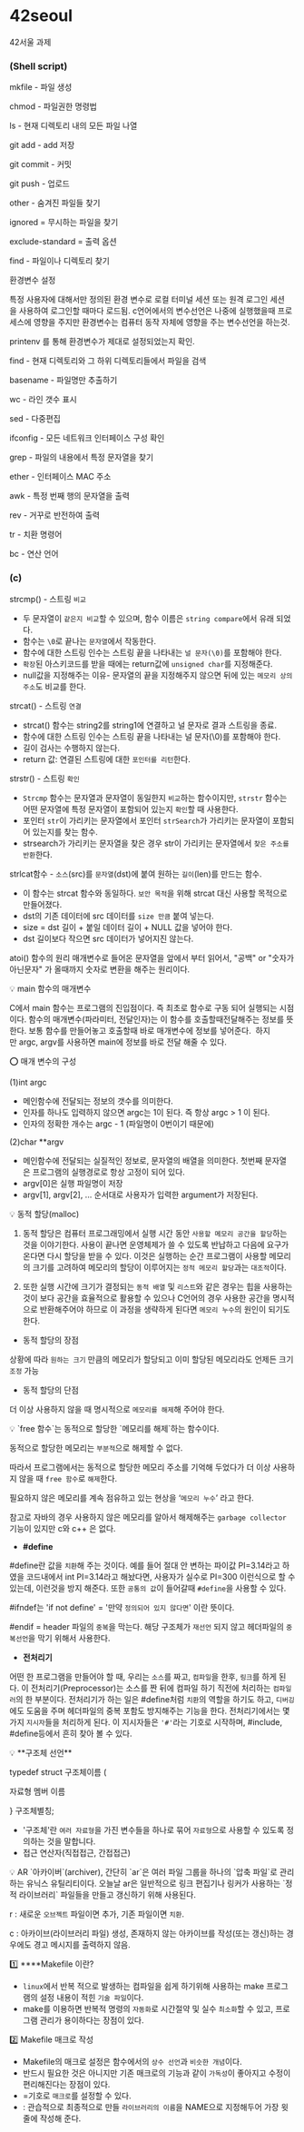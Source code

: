 # 42seoul
42서울 과제
### (Shell script)

mkfile - 파일 생성

chmod - 파일권한 명령법

ls - 현재 디렉토리 내의 모든 파일 나열

git add - add 저장

git commit - 커밋

git push - 업로드

other - 숨겨진 파일들 찾기

ignored =  무시하는 파일을 찾기

exclude-standard =  출력 옵션

find - 파일이나 디렉토리 찾기

환경변수 설정

특정 사용자에 대해서만 정의된 환경 변수로 로컬 터미널 세션 또는 원격 로그인 세션을 사용하여 로그인할 때마다 로드됨.
c언어에서의 변수선언은 나중에 실행했을때 프로세스에 영향을 주지만 환경변수는 컴퓨터 동작 자체에 영향을 주는 변수선언을 하는것.

printenv 를 통해 환경변수가 제대로 설정되었는지 확인.

find - 현재 디렉토리와 그 하위 디렉토리들에서 파일을 검색

basename - 파일명만 추출하기

wc - 라인 갯수 표시

sed - 다중편집 

ifconfig - 모든 네트워크 인터페이스 구성 확인

grep - 파일의 내용에서 특정 문자열을 찾기

ether - 인터페이스 MAC 주소

awk - 특정 번째 행의 문자열을 출력

rev - 거꾸로 반전하여 출력

tr - 치환 명령어

bc - 연산 언어

### (c)

 strcmp() - 스트링 `비교`
- 두 문자열이 `같은지 비교`할 수 있으며, 함수 이름은 `string compare`에서 유래 되었다.
- 함수는 `\0`로 끝나는 `문자열`에서 작동한다.
- 함수에 대한 스트링 인수는 스트링 끝을 나타내는 `널 문자(\0)`를 포함해야 한다.
- `확장`된 아스키코드를 받을 때에는 return값에 `unsigned char`를 지정해준다.
- null값을 지정해주는 이유- 문자열의 끝을 지정해주지 않으면 뒤에 있는 `메모리 상의 주소`도 비교를 한다.

strcat() - 스트링 `연결`
- strcat() 함수는 string2를 string1에 연결하고 널 문자로 결과 스트링을 종료.
- 함수에 대한 스트링 인수는 스트링 끝을 나타내는 널 문자(\0)를 포함해야 한다.
- 길이 검사는 수행하지 않는다.
- return 값: 연결된 스트링에 대한 `포인터를 리턴`한다.

 strstr() - 스트링 `확인`
- `Strcmp` 함수는 문자열과 문자열이 동일한지 `비교`하는 함수이지만, `strstr` 함수는 어떤 문자열에 특정 문자열이 포함되어 있는지 `확인`할 때 사용한다.
- 포인터 `str`이 가리키는 문자열에서 포인터 `strSearch`가 가리키는 문자열이 포함되어 있는지를 찾는 함수.
- strsearch가 가리키는 문자열을 찾은 경우 str이 가리키는 문자열에서 `찾은 주소를 반환`한다.

 strlcat함수 - `소스`(src)를 `문자열`(dst)에 붙여 원하는 `길이`(len)를 만드는 함수.
- 이 함수는 strcat 함수와 동일하다. `보안 목적`을 위해 strcat 대신 사용할 목적으로 만들어졌다.
- dst의 기존 데이터에 src 데이터를 `size 만큼` 붙여 넣는다.
- size = dst 길이 + 붙일 데이터 길이 + NULL 값을 넣어야 한다.
- dst 길이보다 작으면 src 데이터가 넣어지진 않는다.

atoi() 함수의 원리 
매개변수로 들어온 문자열을 앞에서 부터 읽어서, "공백" or "숫자가아닌문자" 가 올때까지 숫자로 변환을 해주는 원리이다.

<aside>
💡 main 함수의 매개변수

C에서 main 함수는 프로그램의 진입점이다. 즉 최초로 함수로 구동 되어 실행되는 시점이다. 함수의 매개변수(파라미터, 전달인자)는 이 함수를 호출할때전달해주는 정보를 뜻한다. 보통 함수를 만들어놓고 호출할때 바로 매개변수에 정보를 넣어준다.  하지만 argc, argv를 사용하면 main에 정보를 바로 전달 해줄 수 있다.

⭕ 매개 변수의 구성

(1)int argc

- 메인함수에 전달되는 정보의 갯수를 의미한다.
- 인자를 하나도 입력하지 않으면 argc는 1이 된다. 즉 항상 argc > 1 이 된다.
- 인자의 정확한 개수는 argc - 1 (파일명이 0번이기 때문에)

(2)char **argv

- 메인함수에 전달되는 실질적인 정보로, 문자열의 배열을 의미한다. 첫번째 문자열은 프로그램의 실행경로로 항상 고정이 되어 있다.
- argv[0]은 실행 파일명이 저장
- argv[1], argv[2], ... 순서대로 사용자가 입력한 argument가 저장된다.
</aside>

<aside>
💡  동적 할당(malloc)

1) 동적 할당은 컴퓨터 프로그래밍에서 실행 시간 동안 `사용할 메모리 공간을 할당`하는 것을 이야기한다. 사용이 끝나면 운영체제가 쓸 수 있도록 반납하고 다음에 요구가 온다면 다시 할당을 받을 수 있다. 이것은 실행하는 순간 프로그램이 사용할 메모리의 크기를 고려하여 메모리의 할당이 이루어지는 `정적 메모리 할당`과는 `대조적`이다.

2) 또한 실행 시간에 크기가 결정되는 `동적 배열` 및 `리스트`와 같은 경우는 힙을 사용하는 것이 보다 공간을 효율적으로 활용할 수 있으나 C언어의 경우 사용한 공간을 명시적으로 반환해주어야 하므로 이 과정을 생략하게 된다면 `메모리 누수`의 원인이 되기도 한다.

- 동적 할당의 장점

상황에 따라 `원하는 크기` 만큼의 메모리가 할당되고 이미 할당된 메모리라도 언제든 크기 `조정` 가능

- 동적 할당의 단점

더 이상 사용하지 않을 때 명시적으로 `메모리를 해제`해 주어야 한다.

</aside>

<aside>
💡 `free 함수`는 동적으로 할당한 `메모리를 해제`하는 함수이다.

동적으로 할당한 메모리는 `부분적`으로 해제할 수 없다.

따라서 프로그램에서는 동적으로 할당한 메모리 주소를 기억해 두었다가 더 이상 사용하지 않을 때 `free 함수`로 `해제`한다.

필요하지 않은 메모리를 계속 점유하고 있는 현상을 ‘`메모리 누수`’ 라고 한다.

참고로 자바의 경우 사용하지 않은 메모리를 알아서 해제해주는 `garbage collector` 기능이 있지만 c와 c++ 은 없다.

</aside>

- **#define**

#define란 값을 `치환`해 주는 것이다. 예를 들어 절대 안 변하는 파이값 PI=3.14라고 하였을 코드내에서 int PI=3.14라고 해놨다면, 사용자가 실수로 PI=300 이런식으로 할 수 있는데, 이런것을 방지 해준다. 또한 `공통의 값`이 들어갈때 `#define`을 사용할 수 있다.

#ifndef는 'if not define' = '만약 `정의되어 있지 않다면`' 이란 뜻이다.

#endif = header 파일의 `중복`을 막는다. 해당 구조체가 `재선언` 되지 않고 헤더파일의 `중복선언`을 막기 위해서 사용한다.

- **전처리기**

어떤 한 프로그램을 만들어야 할 때, 우리는 `소스`를 짜고, `컴파일`을 한후, `링크`를 하게 된다. 이 전처리기(Preprocessor)는 소스를 짠 뒤에 컴파일 하기 직전에 처리하는 `컴파일러`의 한 부분이다. 전처리기가 하는 일은 #define처럼 `치환`의 역할을 하기도 하고, `디버깅`에도 도움을 주며 헤더파일의 중복 포함도 방지해주는 기능을 한다. 전처리기에서는 몇가지 `지시자`들을 처리하게 된다. 이 지시자들은 `'#'`라는 기호로 시작하며, #include, #define등에서 흔히 찾아 볼 수 있다.

<aside>
💡 **구조체 선언**

typedef struct 구조체이름 (

자료형 멤버 이름

} 구조체별칭;

- '구조체'란 `여러 자료형`을 가진 변수들을 하나로 묶어 `자료형`으로 사용할 수 있도록 정의하는 것을 말합니다.
- 접근 연산자(직접접근, 간접접근)
</aside>

<aside>
💡 AR
`아카이버`(archiver), 간단히 `ar`은 여러 파일 그룹을 하나의 `압축 파일`로 관리하는 유닉스 유틸리티이다. 오늘날 ar은 일반적으로 링크 편집기나 링커가 사용하는 `정적 라이브러리` 파일들을 만들고 갱신하기 위해 사용된다.


r : 새로운 `오브젝트` 파일이면 추가, 기존 파일이면 `치환`.

c : 아카이브(라이브러리 파일) 생성, 존재하지 않는 아카이브를 작성(또는 갱신)하는 경우에도 경고 메시지를 출력하지 않음.

</aside>

1️⃣ ****Makefile 이란?

- `linux`에서 반복 적으로 발생하는 컴파일을 쉽게 하기위해 사용하는 make 프로그램의 설정 내용이 적힌 `기술 파일`이다.
- make를 이용하면 반복적 명령의 `자동화`로 시간절약 및 실수 `최소화`할 수 있고, 프로그램 관리가 용이하다는 장점이 있다.

2️⃣ Makefile 매크로 작성

- Makefile의 매크로 설정은 함수에서의 `상수 선언`과 `비슷한 개념`이다.
- 반드시 필요한 것은 아니지만 기존 매크로의 기능과 같이 `가독성`이 좋아지고 수정이 편리해진다는 장점이 있다.
- =기호로 `매크로`를 설정할 수 있다.
- <NAME>: 관습적으로 최종적으로 만들 `라이브러리의 이름`을 NAME으로 지정해두어 가장 윗줄에 작성해 준다.
